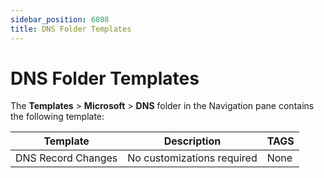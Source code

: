 ```yaml
---
sidebar_position: 6808
title: DNS Folder Templates
---
```


# DNS Folder Templates

The **Templates** > **Microsoft** > **DNS** folder in the Navigation pane contains the following template:

| Template | Description | TAGS |
| --- | --- | --- |
| DNS Record Changes | No customizations required | None |
